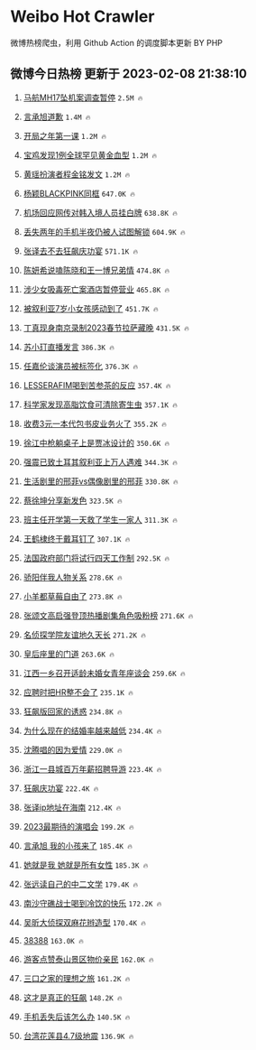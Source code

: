 # Weibo Hot Crawler 



微博热榜爬虫，利用 Github Action 的调度脚本更新 BY PHP 


## 微博今日热榜 更新于 2023-02-08 21:38:10 
1. [马航MH17坠机案调查暂停](https://s.weibo.com/weibo?q=%23%E9%A9%AC%E8%88%AAMH17%E5%9D%A0%E6%9C%BA%E6%A1%88%E8%B0%83%E6%9F%A5%E6%9A%82%E5%81%9C%23&t=31&band_rank=1&Refer=top) `2.5M 🔥` 

1. [言承旭道歉](https://s.weibo.com/weibo?q=%23%E8%A8%80%E6%89%BF%E6%97%AD%E9%81%93%E6%AD%89%23&t=31&band_rank=2&Refer=top) `1.4M 🔥` 

1. [开局之年第一课](https://s.weibo.com/weibo?q=%23%E5%BC%80%E5%B1%80%E4%B9%8B%E5%B9%B4%E7%AC%AC%E4%B8%80%E8%AF%BE%23&t=31&band_rank=3&Refer=top) `1.2M 🔥` 

1. [宝鸡发现1例全球罕见黄金血型](https://s.weibo.com/weibo?q=%23%E5%AE%9D%E9%B8%A1%E5%8F%91%E7%8E%B01%E4%BE%8B%E5%85%A8%E7%90%83%E7%BD%95%E8%A7%81%E9%BB%84%E9%87%91%E8%A1%80%E5%9E%8B%23&t=31&band_rank=4&Refer=top) `1.2M 🔥` 

1. [黄瑶扮演者程金铭发文](https://s.weibo.com/weibo?q=%23%E9%BB%84%E7%91%B6%E6%89%AE%E6%BC%94%E8%80%85%E7%A8%8B%E9%87%91%E9%93%AD%E5%8F%91%E6%96%87%23&t=31&band_rank=5&Refer=top) `1.2M 🔥` 

1. [杨颖BLACKPINK同框](https://s.weibo.com/weibo?q=%23%E6%9D%A8%E9%A2%96BLACKPINK%E5%90%8C%E6%A1%86%23&t=31&band_rank=6&Refer=top) `647.0K 🔥` 

1. [机场回应网传对韩入境人员挂白牌](https://s.weibo.com/weibo?q=%23%E6%9C%BA%E5%9C%BA%E5%9B%9E%E5%BA%94%E7%BD%91%E4%BC%A0%E5%AF%B9%E9%9F%A9%E5%85%A5%E5%A2%83%E4%BA%BA%E5%91%98%E6%8C%82%E7%99%BD%E7%89%8C%23&t=31&band_rank=7&Refer=top) `638.8K 🔥` 

1. [丢失两年的手机半夜仍被人试图解锁](https://s.weibo.com/weibo?q=%23%E4%B8%A2%E5%A4%B1%E4%B8%A4%E5%B9%B4%E7%9A%84%E6%89%8B%E6%9C%BA%E5%8D%8A%E5%A4%9C%E4%BB%8D%E8%A2%AB%E4%BA%BA%E8%AF%95%E5%9B%BE%E8%A7%A3%E9%94%81%23&t=31&band_rank=8&Refer=top) `604.9K 🔥` 

1. [张译去不去狂飙庆功宴](https://s.weibo.com/weibo?q=%23%E5%BC%A0%E8%AF%91%E5%8E%BB%E4%B8%8D%E5%8E%BB%E7%8B%82%E9%A3%99%E5%BA%86%E5%8A%9F%E5%AE%B4%23&t=31&band_rank=9&Refer=top) `571.1K 🔥` 

1. [陈妍希说嗑陈晓和王一博兄弟情](https://s.weibo.com/weibo?q=%23%E9%99%88%E5%A6%8D%E5%B8%8C%E8%AF%B4%E5%97%91%E9%99%88%E6%99%93%E5%92%8C%E7%8E%8B%E4%B8%80%E5%8D%9A%E5%85%84%E5%BC%9F%E6%83%85%23&t=31&band_rank=10&Refer=top) `474.8K 🔥` 

1. [涉少女吸毒死亡案酒店暂停营业](https://s.weibo.com/weibo?q=%23%E6%B6%89%E5%B0%91%E5%A5%B3%E5%90%B8%E6%AF%92%E6%AD%BB%E4%BA%A1%E6%A1%88%E9%85%92%E5%BA%97%E6%9A%82%E5%81%9C%E8%90%A5%E4%B8%9A%23&t=31&band_rank=11&Refer=top) `465.8K 🔥` 

1. [被叙利亚7岁小女孩感动到了](https://s.weibo.com/weibo?q=%23%E8%A2%AB%E5%8F%99%E5%88%A9%E4%BA%9A7%E5%B2%81%E5%B0%8F%E5%A5%B3%E5%AD%A9%E6%84%9F%E5%8A%A8%E5%88%B0%E4%BA%86%23&t=31&band_rank=12&Refer=top) `451.7K 🔥` 

1. [丁真现身南京录制2023春节拉萨藏晚](https://s.weibo.com/weibo?q=%23%E4%B8%81%E7%9C%9F%E7%8E%B0%E8%BA%AB%E5%8D%97%E4%BA%AC%E5%BD%95%E5%88%B62023%E6%98%A5%E8%8A%82%E6%8B%89%E8%90%A8%E8%97%8F%E6%99%9A%23&t=31&band_rank=13&Refer=top) `431.5K 🔥` 

1. [苏小玎直播发言](https://s.weibo.com/weibo?q=%23%E8%8B%8F%E5%B0%8F%E7%8E%8E%E7%9B%B4%E6%92%AD%E5%8F%91%E8%A8%80%23&t=31&band_rank=14&Refer=top) `386.3K 🔥` 

1. [任嘉伦谈演员被标签化](https://s.weibo.com/weibo?q=%23%E4%BB%BB%E5%98%89%E4%BC%A6%E8%B0%88%E6%BC%94%E5%91%98%E8%A2%AB%E6%A0%87%E7%AD%BE%E5%8C%96%23&t=31&band_rank=15&Refer=top) `376.3K 🔥` 

1. [LESSERAFIM喝到苦参茶的反应](https://s.weibo.com/weibo?q=%23LESSERAFIM%E5%96%9D%E5%88%B0%E8%8B%A6%E5%8F%82%E8%8C%B6%E7%9A%84%E5%8F%8D%E5%BA%94%23&t=31&band_rank=16&Refer=top) `357.4K 🔥` 

1. [科学家发现高脂饮食可清除寄生虫](https://s.weibo.com/weibo?q=%23%E7%A7%91%E5%AD%A6%E5%AE%B6%E5%8F%91%E7%8E%B0%E9%AB%98%E8%84%82%E9%A5%AE%E9%A3%9F%E5%8F%AF%E6%B8%85%E9%99%A4%E5%AF%84%E7%94%9F%E8%99%AB%23&t=31&band_rank=17&Refer=top) `357.1K 🔥` 

1. [收费3元一本代包书皮业务火了](https://s.weibo.com/weibo?q=%23%E6%94%B6%E8%B4%B93%E5%85%83%E4%B8%80%E6%9C%AC%E4%BB%A3%E5%8C%85%E4%B9%A6%E7%9A%AE%E4%B8%9A%E5%8A%A1%E7%81%AB%E4%BA%86%23&t=31&band_rank=18&Refer=top) `355.2K 🔥` 

1. [徐江中枪躺桌子上是贾冰设计的](https://s.weibo.com/weibo?q=%23%E5%BE%90%E6%B1%9F%E4%B8%AD%E6%9E%AA%E8%BA%BA%E6%A1%8C%E5%AD%90%E4%B8%8A%E6%98%AF%E8%B4%BE%E5%86%B0%E8%AE%BE%E8%AE%A1%E7%9A%84%23&t=31&band_rank=19&Refer=top) `350.6K 🔥` 

1. [强震已致土耳其叙利亚上万人遇难](https://s.weibo.com/weibo?q=%23%E5%BC%BA%E9%9C%87%E5%B7%B2%E8%87%B4%E5%9C%9F%E8%80%B3%E5%85%B6%E5%8F%99%E5%88%A9%E4%BA%9A%E4%B8%8A%E4%B8%87%E4%BA%BA%E9%81%87%E9%9A%BE%23&t=31&band_rank=20&Refer=top) `344.3K 🔥` 

1. [生活剧里的邢菲vs偶像剧里的邢菲](https://s.weibo.com/weibo?q=%23%E7%94%9F%E6%B4%BB%E5%89%A7%E9%87%8C%E7%9A%84%E9%82%A2%E8%8F%B2vs%E5%81%B6%E5%83%8F%E5%89%A7%E9%87%8C%E7%9A%84%E9%82%A2%E8%8F%B2%23&t=31&band_rank=21&Refer=top) `330.8K 🔥` 

1. [蔡徐坤分享新发色](https://s.weibo.com/weibo?q=%23%E8%94%A1%E5%BE%90%E5%9D%A4%E5%88%86%E4%BA%AB%E6%96%B0%E5%8F%91%E8%89%B2%23&t=31&band_rank=22&Refer=top) `323.5K 🔥` 

1. [班主任开学第一天救了学生一家人](https://s.weibo.com/weibo?q=%23%E7%8F%AD%E4%B8%BB%E4%BB%BB%E5%BC%80%E5%AD%A6%E7%AC%AC%E4%B8%80%E5%A4%A9%E6%95%91%E4%BA%86%E5%AD%A6%E7%94%9F%E4%B8%80%E5%AE%B6%E4%BA%BA%23&t=31&band_rank=23&Refer=top) `311.3K 🔥` 

1. [王鹤棣终于戴耳钉了](https://s.weibo.com/weibo?q=%23%E7%8E%8B%E9%B9%A4%E6%A3%A3%E7%BB%88%E4%BA%8E%E6%88%B4%E8%80%B3%E9%92%89%E4%BA%86%23&t=31&band_rank=24&Refer=top) `307.1K 🔥` 

1. [法国政府部门将试行四天工作制](https://s.weibo.com/weibo?q=%23%E6%B3%95%E5%9B%BD%E6%94%BF%E5%BA%9C%E9%83%A8%E9%97%A8%E5%B0%86%E8%AF%95%E8%A1%8C%E5%9B%9B%E5%A4%A9%E5%B7%A5%E4%BD%9C%E5%88%B6%23&t=31&band_rank=25&Refer=top) `292.5K 🔥` 

1. [骄阳伴我人物关系](https://s.weibo.com/weibo?q=%23%E9%AA%84%E9%98%B3%E4%BC%B4%E6%88%91%E4%BA%BA%E7%89%A9%E5%85%B3%E7%B3%BB%23&t=31&band_rank=26&Refer=top) `278.6K 🔥` 

1. [小羊都草莓自由了](https://s.weibo.com/weibo?q=%23%E5%B0%8F%E7%BE%8A%E9%83%BD%E8%8D%89%E8%8E%93%E8%87%AA%E7%94%B1%E4%BA%86%23&t=31&band_rank=27&Refer=top) `273.8K 🔥` 

1. [张颂文高启强登顶热播剧集角色吸粉榜](https://s.weibo.com/weibo?q=%23%E5%BC%A0%E9%A2%82%E6%96%87%E9%AB%98%E5%90%AF%E5%BC%BA%E7%99%BB%E9%A1%B6%E7%83%AD%E6%92%AD%E5%89%A7%E9%9B%86%E8%A7%92%E8%89%B2%E5%90%B8%E7%B2%89%E6%A6%9C%23&t=31&band_rank=28&Refer=top) `271.6K 🔥` 

1. [名侦探学院友谊地久天长](https://s.weibo.com/weibo?q=%23%E5%90%8D%E4%BE%A6%E6%8E%A2%E5%AD%A6%E9%99%A2%E5%8F%8B%E8%B0%8A%E5%9C%B0%E4%B9%85%E5%A4%A9%E9%95%BF%23&t=31&band_rank=29&Refer=top) `271.2K 🔥` 

1. [皇后座里的门道](https://s.weibo.com/weibo?q=%23%E7%9A%87%E5%90%8E%E5%BA%A7%E9%87%8C%E7%9A%84%E9%97%A8%E9%81%93%23&t=31&band_rank=30&Refer=top) `263.6K 🔥` 

1. [江西一乡召开适龄未婚女青年座谈会](https://s.weibo.com/weibo?q=%23%E6%B1%9F%E8%A5%BF%E4%B8%80%E4%B9%A1%E5%8F%AC%E5%BC%80%E9%80%82%E9%BE%84%E6%9C%AA%E5%A9%9A%E5%A5%B3%E9%9D%92%E5%B9%B4%E5%BA%A7%E8%B0%88%E4%BC%9A%23&t=31&band_rank=31&Refer=top) `259.6K 🔥` 

1. [应聘时把HR整不会了](https://s.weibo.com/weibo?q=%23%E5%BA%94%E8%81%98%E6%97%B6%E6%8A%8AHR%E6%95%B4%E4%B8%8D%E4%BC%9A%E4%BA%86%23&t=31&band_rank=32&Refer=top) `235.1K 🔥` 

1. [狂飙版回家的诱惑](https://s.weibo.com/weibo?q=%23%E7%8B%82%E9%A3%99%E7%89%88%E5%9B%9E%E5%AE%B6%E7%9A%84%E8%AF%B1%E6%83%91%23&t=31&band_rank=33&Refer=top) `234.8K 🔥` 

1. [为什么现在的结婚率越来越低](https://s.weibo.com/weibo?q=%23%E4%B8%BA%E4%BB%80%E4%B9%88%E7%8E%B0%E5%9C%A8%E7%9A%84%E7%BB%93%E5%A9%9A%E7%8E%87%E8%B6%8A%E6%9D%A5%E8%B6%8A%E4%BD%8E%23&t=31&band_rank=34&Refer=top) `234.4K 🔥` 

1. [沈腾唱的因为爱情](https://s.weibo.com/weibo?q=%23%E6%B2%88%E8%85%BE%E5%94%B1%E7%9A%84%E5%9B%A0%E4%B8%BA%E7%88%B1%E6%83%85%23&t=31&band_rank=35&Refer=top) `229.0K 🔥` 

1. [浙江一县城百万年薪招聘导游](https://s.weibo.com/weibo?q=%23%E6%B5%99%E6%B1%9F%E4%B8%80%E5%8E%BF%E5%9F%8E%E7%99%BE%E4%B8%87%E5%B9%B4%E8%96%AA%E6%8B%9B%E8%81%98%E5%AF%BC%E6%B8%B8%23&t=31&band_rank=36&Refer=top) `223.4K 🔥` 

1. [狂飙庆功宴](https://s.weibo.com/weibo?q=%23%E7%8B%82%E9%A3%99%E5%BA%86%E5%8A%9F%E5%AE%B4%23&t=31&band_rank=37&Refer=top) `222.4K 🔥` 

1. [张译ip地址在海南](https://s.weibo.com/weibo?q=%23%E5%BC%A0%E8%AF%91ip%E5%9C%B0%E5%9D%80%E5%9C%A8%E6%B5%B7%E5%8D%97%23&t=31&band_rank=38&Refer=top) `212.4K 🔥` 

1. [2023最期待的演唱会](https://s.weibo.com/weibo?q=%232023%E6%9C%80%E6%9C%9F%E5%BE%85%E7%9A%84%E6%BC%94%E5%94%B1%E4%BC%9A%23&t=31&band_rank=39&Refer=top) `199.2K 🔥` 

1. [言承旭 我的小孩来了](https://s.weibo.com/weibo?q=%E8%A8%80%E6%89%BF%E6%97%AD%20%E6%88%91%E7%9A%84%E5%B0%8F%E5%AD%A9%E6%9D%A5%E4%BA%86&t=31&band_rank=40&Refer=top) `185.4K 🔥` 

1. [她就是我 她就是所有女性](https://s.weibo.com/weibo?q=%E5%A5%B9%E5%B0%B1%E6%98%AF%E6%88%91%20%E5%A5%B9%E5%B0%B1%E6%98%AF%E6%89%80%E6%9C%89%E5%A5%B3%E6%80%A7&t=31&band_rank=41&Refer=top) `185.3K 🔥` 

1. [张远读自己的中二文学](https://s.weibo.com/weibo?q=%23%E5%BC%A0%E8%BF%9C%E8%AF%BB%E8%87%AA%E5%B7%B1%E7%9A%84%E4%B8%AD%E4%BA%8C%E6%96%87%E5%AD%A6%23&t=31&band_rank=42&Refer=top) `179.4K 🔥` 

1. [南沙守礁战士喝到冷饮的快乐](https://s.weibo.com/weibo?q=%23%E5%8D%97%E6%B2%99%E5%AE%88%E7%A4%81%E6%88%98%E5%A3%AB%E5%96%9D%E5%88%B0%E5%86%B7%E9%A5%AE%E7%9A%84%E5%BF%AB%E4%B9%90%23&t=31&band_rank=43&Refer=top) `172.2K 🔥` 

1. [吴昕大侦探双麻花辫造型](https://s.weibo.com/weibo?q=%23%E5%90%B4%E6%98%95%E5%A4%A7%E4%BE%A6%E6%8E%A2%E5%8F%8C%E9%BA%BB%E8%8A%B1%E8%BE%AB%E9%80%A0%E5%9E%8B%23&t=31&band_rank=44&Refer=top) `170.4K 🔥` 

1. [38388](https://s.weibo.com/weibo?q=38388&t=31&band_rank=45&Refer=top) `163.0K 🔥` 

1. [游客点赞泰山景区物价亲民](https://s.weibo.com/weibo?q=%23%E6%B8%B8%E5%AE%A2%E7%82%B9%E8%B5%9E%E6%B3%B0%E5%B1%B1%E6%99%AF%E5%8C%BA%E7%89%A9%E4%BB%B7%E4%BA%B2%E6%B0%91%23&t=31&band_rank=46&Refer=top) `162.0K 🔥` 

1. [三口之家的理想之旅](https://s.weibo.com/weibo?q=%23%E4%B8%89%E5%8F%A3%E4%B9%8B%E5%AE%B6%E7%9A%84%E7%90%86%E6%83%B3%E4%B9%8B%E6%97%85%23&t=31&band_rank=47&Refer=top) `161.2K 🔥` 

1. [这才是真正的狂飙](https://s.weibo.com/weibo?q=%23%E8%BF%99%E6%89%8D%E6%98%AF%E7%9C%9F%E6%AD%A3%E7%9A%84%E7%8B%82%E9%A3%99%23&t=31&band_rank=48&Refer=top) `148.2K 🔥` 

1. [手机丢失后该怎么办](https://s.weibo.com/weibo?q=%23%E6%89%8B%E6%9C%BA%E4%B8%A2%E5%A4%B1%E5%90%8E%E8%AF%A5%E6%80%8E%E4%B9%88%E5%8A%9E%23&t=31&band_rank=49&Refer=top) `140.5K 🔥` 

1. [台湾花莲县4.7级地震](https://s.weibo.com/weibo?q=%E5%8F%B0%E6%B9%BE%E8%8A%B1%E8%8E%B2%E5%8E%BF4.7%E7%BA%A7%E5%9C%B0%E9%9C%87&t=31&band_rank=50&Refer=top) `136.9K 🔥` 

